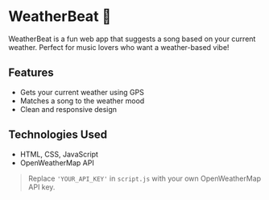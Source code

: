 # WeatherBeat 🎵

WeatherBeat is a fun web app that suggests a song based on your current weather. Perfect for music lovers who want a weather-based vibe!

## Features
- Gets your current weather using GPS
- Matches a song to the weather mood
- Clean and responsive design

## Technologies Used
- HTML, CSS, JavaScript
- OpenWeatherMap API

> Replace `'YOUR_API_KEY'` in `script.js` with your own OpenWeatherMap API key.
